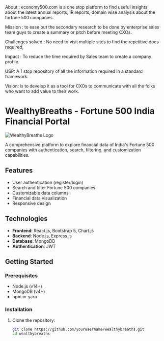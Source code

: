 About : economy500.com is  a one stop platform to find useful insights about the latest annual reports, IR reports, domain wise analysis about the fortune 500 companies.

Mission :  to ease out the secondary research to be done by enterprise sales team guys to create a summary or pitch before meeting CXOs.

Challenges solved : No need to visit multiple sites to find the repetitive docs required,

Impact : To reduce the time required by Sales team to create a company profile.

USP: A 1 stop repository of all the information required in a standard framework. 

Vision:  is to develop it as a tool for CXOs to communicate with all the folks who want to add value to their work.

# WealthyBreaths - Fortune 500 India Financial Portal

![WealthyBreaths Logo](client/public/assets/logo.png)

A comprehensive platform to explore financial data of India's Fortune 500 companies with authentication, search, filtering, and customization capabilities.

## Features

- User authentication (register/login)
- Search and filter Fortune 500 companies
- Customizable data columns
- Financial data visualization
- Responsive design

## Technologies

- **Frontend**: React.js, Bootstrap 5, Chart.js
- **Backend**: Node.js, Express.js
- **Database**: MongoDB
- **Authentication**: JWT

## Getting Started

### Prerequisites

- Node.js (v14+)
- MongoDB (v4+)
- npm or yarn

### Installation

1. Clone the repository:
   ```bash
   git clone https://github.com/yourusername/wealthybreaths.git
   cd wealthybreaths


